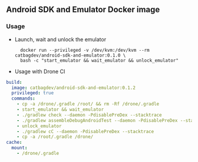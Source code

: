 ## Android SDK and Emulator Docker image

### Usage

* Launch, wait and unlock the emulator

        docker run --privileged -v /dev/kvm:/dev/kvm --rm catbagdev/android-sdk-and-emulator:0.1.0 \
        bash -c "start_emulator && wait_emulator && unlock_emulator"

* Usage with Drone CI      

```yml
build:
  image: catbagdev/android-sdk-and-emulator:0.1.2
  privileged: true
  commands:
    - cp -a /drone/.gradle /root/ && rm -Rf /drone/.gradle
    - start_emulator && wait_emulator
    - ./gradlew check --daemon -PdisablePreDex --stacktrace
    - ./gradlew assembleDebugAndroidTest --daemon -PdisablePreDex --stacktrace
    - unlock_emulator
    - ./gradlew cC --daemon -PdisablePreDex --stacktrace
    - cp -a /root/.gradle /drone/
cache:
  mount:
    - /drone/.gradle
```
